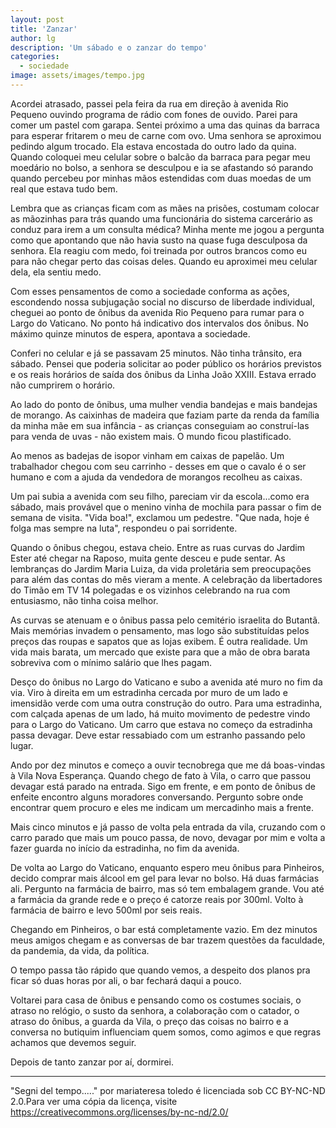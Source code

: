 ```yaml
---
layout: post
title: 'Zanzar'
author: lg
description: 'Um sábado e o zanzar do tempo'
categories:
  - sociedade
image: assets/images/tempo.jpg
---
```

Acordei atrasado, passei pela feira da rua em direção à avenida Rio Pequeno ouvindo programa de rádio com fones de ouvido. Parei para comer um pastel com garapa. Sentei próximo a uma das quinas da barraca para esperar fritarem o meu de carne com ovo. Uma senhora se aproximou pedindo algum trocado. Ela estava encostada do outro lado da quina. Quando coloquei meu celular sobre o balcão da barraca para pegar meu moedário no bolso, a senhora se desculpou e ia se afastando só parando quando percebeu por minhas mãos estendidas com duas moedas de um real que estava tudo bem.

Lembra que as crianças ficam com as mães na prisões, costumam colocar as mãozinhas para trás quando uma funcionária do sistema carcerário as conduz para irem a um consulta médica? Minha mente me jogou a pergunta como que apontando que não havia susto na quase fuga desculposa da senhora. Ela reagiu com medo, foi treinada por outros brancos como eu para não chegar perto das coisas deles. Quando eu aproximei meu celular dela, ela sentiu medo.

Com esses pensamentos de como a sociedade conforma as ações, escondendo nossa subjugação social no discurso de liberdade individual, cheguei ao ponto de ônibus da avenida Rio Pequeno para rumar para o Largo do Vaticano. No ponto há indicativo dos intervalos dos ônibus. No máximo quinze minutos de espera, apontava a sociedade.

Conferi no celular e já se passavam 25 minutos. Não tinha trânsito, era sábado. Pensei que poderia solicitar ao poder público os horários previstos e os reais horários de saída dos ônibus da Linha João XXIII. Estava errado não cumprirem o horário.

Ao lado do ponto de ônibus, uma mulher vendia bandejas e mais bandejas de morango. As caixinhas de madeira que faziam parte da renda da família da minha mãe em sua infância - as crianças conseguiam ao construí-las para venda de uvas - não existem mais. O mundo ficou plastificado.

Ao menos as badejas de isopor vinham em caixas de papelão. Um trabalhador chegou com seu carrinho - desses em que o cavalo é o ser humano e com a ajuda da vendedora de morangos recolheu as caixas.

Um pai subia a avenida com seu filho, pareciam vir da escola...como era sábado, mais provável que o menino vinha de mochila para passar o fim de semana de visita. "Vida boa!", exclamou um pedestre. "Que nada, hoje é folga mas sempre na luta", respondeu o pai sorridente.

Quando o ônibus chegou, estava cheio. Entre as ruas curvas do Jardim Ester até chegar na Raposo, muita gente desceu e pude sentar. As lembranças do Jardim Maria Luiza, da vida proletária sem preocupações para além das contas do mês vieram a mente. A celebração da libertadores do Timão em TV 14 polegadas e os vizinhos celebrando na rua com entusiasmo, não tinha coisa melhor.

As curvas se atenuam e o ônibus passa pelo cemitério israelita do Butantã. Mais memórias invadem o pensamento, mas logo são substituídas pelos preços das roupas e sapatos que as lojas exibem. É outra realidade. Um vida mais barata, um mercado que existe para que a mão de obra barata sobreviva com o mínimo salário que lhes pagam.

Desço do ônibus no Largo do Vaticano e subo a avenida até muro no fim da via. Viro à direita em um estradinha cercada por muro de um lado e imensidão verde com uma outra construção do outro. Para uma estradinha, com calçada apenas de um lado, há muito movimento de pedestre vindo para o Largo do Vaticano. Um carro que estava no começo da estradinha passa devagar. Deve estar ressabiado com um estranho passando pelo lugar.

Ando por dez minutos e começo a ouvir tecnobrega que me dá boas-vindas à Vila Nova Esperança. Quando chego de fato à Vila, o carro que passou devagar está parado na entrada. Sigo em frente, e em ponto de ônibus de enfeite encontro alguns moradores conversando. Pergunto sobre onde encontrar quem procuro e eles me indicam um mercadinho mais a frente.

Mais cinco minutos e já passo de volta pela entrada da vila, cruzando com o carro parado que mais um pouco passa, de novo, devagar por mim e volta a fazer guarda no início da estradinha, no fim da avenida.

De volta ao Largo do Vaticano, enquanto espero meu ônibus para Pinheiros, decido comprar mais álcool em gel para levar no bolso. Há duas farmácias ali. Pergunto na farmácia de bairro, mas só tem embalagem grande. Vou até a farmácia da grande rede e o preço é catorze reais por 300ml. Volto à farmácia de bairro e levo 500ml por seis reais.

Chegando em Pinheiros, o bar está completamente vazio. Em dez minutos meus amigos chegam e as conversas de bar trazem questões da faculdade, da pandemia, da vida, da política.

O tempo passa tão rápido que quando vemos, a despeito dos planos pra ficar só duas horas por ali, o bar fechará daqui a pouco.

Voltarei para casa de ônibus e pensando como os costumes sociais, o atraso no relógio, o susto da senhora, a colaboração com o catador, o atraso do ônibus, a guarda da Vila, o preço das coisas no bairro e a conversa no butiquim influenciam quem somos, como agimos e que regras achamos que devemos seguir.

Depois de tanto zanzar por aí, dormirei.

---
"Segni del tempo....." por mariateresa toledo é licenciada sob CC BY-NC-ND 2.0.Para ver uma cópia da licença, visite https://creativecommons.org/licenses/by-nc-nd/2.0/
